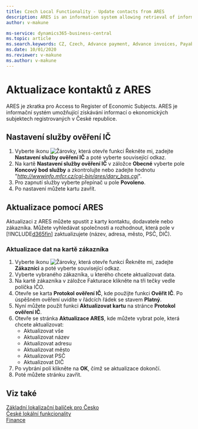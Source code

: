 ```yaml
---
title: Czech Local Functionality - Update contacts from ARES 
description: ARES is an information system allowing retrieval of information on economic entities registered in the Czech Republic.
author: v-makune

ms-service: dynamics365-business-central
ms.topic: article
ms.search.keywords: CZ, Czech, Advance payment, Advance invoices, Payables, Finance,  Cash, EET, Cash Desk
ms.date: 10/01/2020
ms.reviewer: v-makune
ms.author: v-makune
---
```



# Aktualizace kontaktů z ARES

ARES je zkratka pro Access to Register of Economic Subjects. ARES je informační systém umožňující získávání informací o ekonomických subjektech registrovaných v České republice.

## Nastavení služby ověření IČ
1. Vyberte ikonu ![Žárovky, která otevře funkci Řekněte mi](../../media/ui-search/search_small.png "Řekněte mi, co chcete dělat"), zadejte **Nastavení služby ověření IČ** a poté vyberte související odkaz.
2. Na kartě **Nastavení služby ověření IČ** v záložce **Obecné** vyberte pole **Koncový bod služby** a zkontrolujte nebo zadejte hodnotu "*http://wwwinfo.mfcr.cz/cgi-bin/ares/darv_bas.cgi*".
3. Pro zapnutí služby vyberte přepínač u pole **Povoleno**.
3. Po nastavení můžete kartu zavřít.

## Aktualizace pomocí ARES
  
Aktualizaci z ARES můžete spustit z karty kontaktu, dodavatele nebo zákazníka. Můžete vyhledávat společnosti a rozhodnout, která pole v [!INCLUDE[d365fin](../../includes/d365fin_long_md.md)] zaktualizujete (název, adresa, město, PSČ, DIČ).

### Aktualizace dat na kartě zákazníka
1. Vyberte ikonu ![Žárovky, která otevře funkci Řekněte mi](../../media/ui-search/search_small.png "Řekněte mi, co chcete dělat"), zadejte **Zákazníci** a poté vyberte související odkaz.
2. Vyberte vybraného zákazníka, u kterého chcete aktualizovat data.
3. Na kartě zákazníka v záložce Fakturace klikněte na tři tečky vedle políčka IČO.
4. Otevře se karta **Protokol ověření IČ**, kde použijte funkci **Ověřit IČ**. Po úspěšném ověření uvidíte v řádcích řádek se stavem **Platný**.
5. Nyní můžete použít funkci **Aktualizovat kartu** na stránce **Protokol ověření IČ**. 
6. Otevře se stránka **Aktualizace ARES**, kde můžete vybrat pole, která chcete aktualizovat:
    - Aktualizovat vše
    - Aktualizovat název
    - Aktualizovat adresu
    - Aktualizovat město
    - Aktualizovat PSČ
    - Aktualizovat DIČ
7. Po vybrání polí klikněte na **OK**, čímž se aktualizace dokončí.
8. Poté můžete stránku zavřít.
 
## Viz také

[Základní lokalizační balíček pro Česko](ui-extensions-core-localization-pack-cz.md)  
[České lokální funkcionality](czech-local-functionality.md)  
[Finance](../../finance.md)  
